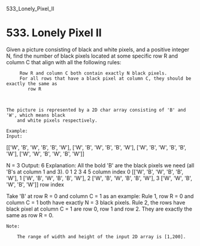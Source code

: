 533_Lonely_Pixel_II
# 533. Lonely Pixel II

Given a picture consisting of black and white pixels, and a positive integer N, find the
        number of black pixels located at some specific row R and column C that align
        with all the following rules:

    
         Row R and column C both contain exactly N black pixels.
         For all rows that have a black pixel at column C, they should be exactly the same as
            row R
        
    

    The picture is represented by a 2D char array consisting of 'B' and 'W', which means black
        and white pixels respectively. 

    Example:
    Input:
[['W', 'B', 'W', 'B', 'B', 'W'],
 ['W', 'B', 'W', 'B', 'B', 'W'],
 ['W', 'B', 'W', 'B', 'B', 'W'],
 ['W', 'W', 'B', 'W', 'B', 'W']]

N = 3
Output: 6
Explanation: All the bold 'B' are the black pixels we need (all 'B's at column 1 and 3).
        0    1    2    3    4    5         column index
0    [['W', 'B', 'W', 'B', 'B', 'W'],
1     ['W', 'B', 'W', 'B', 'B', 'W'],
2     ['W', 'B', 'W', 'B', 'B', 'W'],
3     ['W', 'W', 'B', 'W', 'B', 'W']]
row index

Take 'B' at row R = 0 and column C = 1 as an example:
Rule 1, row R = 0 and column C = 1 both have exactly N = 3 black pixels.
Rule 2, the rows have black pixel at column C = 1 are row 0, row 1 and row 2. They are exactly the same as row R = 0.

    

    Note:
    
        The range of width and height of the input 2D array is [1,200].